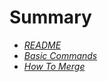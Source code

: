 # Summary

- [*README*](README.md)
- [*Basic Commands*](Basic_Commands.md)
- [*How To Merge*](How_To_Merge.md)
